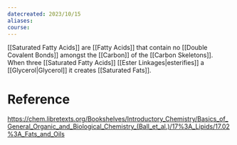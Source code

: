 ```yaml
---
datecreated: 2023/10/15
aliases: 
course:
---
```

[[Saturated Fatty Acids]] are [[Fatty Acids]] that contain no [[Double Covalent Bonds]] amongst the [[Carbon]] of the [[Carbon Skeletons]]. When three [[Saturated Fatty Acids]] [[Ester Linkages|esterifies]] a [[Glycerol|Glycerol]] it creates [[Saturated Fats]]. 

# Reference

https://chem.libretexts.org/Bookshelves/Introductory_Chemistry/Basics_of_General_Organic_and_Biological_Chemistry_(Ball_et_al.)/17%3A_Lipids/17.02%3A_Fats_and_Oils
